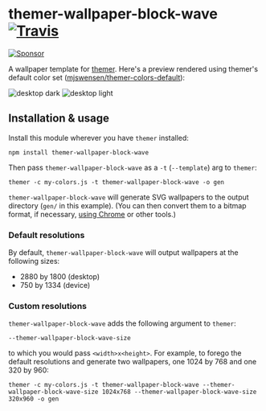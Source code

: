 # themer-wallpaper-block-wave [![Travis](https://img.shields.io/travis/mjswensen/themer-wallpaper-block-wave.svg)](https://travis-ci.org/mjswensen/themer-wallpaper-block-wave)

[![Sponsor](https://app.codesponsor.io/embed/hHKoUkX4tpsdAzjvSfNXFb22/mjswensen/themer-wallpaper-block-wave.svg)](https://app.codesponsor.io/link/hHKoUkX4tpsdAzjvSfNXFb22/mjswensen/themer-wallpaper-block-wave)

A wallpaper template for [themer](https://github.com/mjswensen/themer). Here's a preview rendered using themer's default color set ([mjswensen/themer-colors-default](https://github.com/mjswensen/themer-colors-default)):

![desktop dark](https://cdn.rawgit.com/mjswensen/themer-wallpaper-block-wave/e64f5545b760f0c3882ac21d108fa6ba00174140/assets/desktop-dark.svg)
![desktop light](https://cdn.rawgit.com/mjswensen/themer-wallpaper-block-wave/e64f5545b760f0c3882ac21d108fa6ba00174140/assets/desktop-light.svg)

## Installation & usage

Install this module wherever you have `themer` installed:

    npm install themer-wallpaper-block-wave

Then pass `themer-wallpaper-block-wave` as a `-t` (`--template`) arg to `themer`:

    themer -c my-colors.js -t themer-wallpaper-block-wave -o gen

`themer-wallpaper-block-wave` will generate SVG wallpapers to the output directory (`gen/` in this example). (You can then convert them to a bitmap format, if necessary, [using Chrome](https://umaar.com/dev-tips/156-element-screenshot/) or other tools.)

### Default resolutions

By default, `themer-wallpaper-block-wave` will output wallpapers at the following sizes:

* 2880 by 1800 (desktop)
* 750 by 1334 (device)

### Custom resolutions

`themer-wallpaper-block-wave` adds the following argument to `themer`:

    --themer-wallpaper-block-wave-size

to which you would pass `<width>x<height>`. For example, to forego the default resolutions and generate two wallpapers, one 1024 by 768 and one 320 by 960:

    themer -c my-colors.js -t themer-wallpaper-block-wave --themer-wallpaper-block-wave-size 1024x768 --themer-wallpaper-block-wave-size 320x960 -o gen
